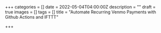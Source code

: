 +++
categories = []
date = 2022-05-04T04:00:00Z
description = ""
draft = true
images = []
tags = []
title = "Automate Recurring Venmo Payments with Github Actions and IFTTT"

+++
